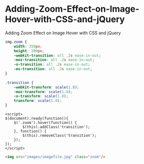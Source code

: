 # Adding-Zoom-Effect-on-Image-Hover-with-CSS-and-jQuery
Adding Zoom Effect on Image Hover with CSS and jQuery


```css
img.zoom {
    width: 350px;
    height: 200px;
    -webkit-transition: all .2s ease-in-out;
    -moz-transition: all .2s ease-in-out;
    -o-transition: all .2s ease-in-out;
    -ms-transition: all .2s ease-in-out;
}
 
.transition {
    -webkit-transform: scale(1.8); 
    -moz-transform: scale(1.8);
    -o-transform: scale(1.8);
    transform: scale(1.8);
}
```

```
<script>
$(document).ready(function(){
    $('.zoom').hover(function() {
        $(this).addClass('transition');
    }, function() {
        $(this).removeClass('transition');
    });
});
</script>
```

```html
<img src="images/imagefile.jpg" class="zoom"/>
```
